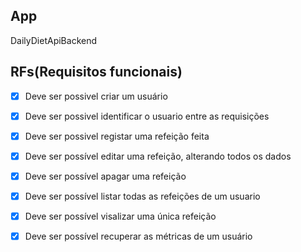 ## App

DailyDietApiBackend

## RFs(Requisitos funcionais)

- [X] Deve ser possivel criar um usuário
- [X] Deve ser possivel identificar o usuario entre as requisições
- [X] Deve ser possivel registar uma refeição feita
- [X] Deve ser possível editar uma refeição, alterando todos os dados
- [X] Deve ser possível apagar uma refeição
- [X] Deve ser possível listar todas as refeições de um usuario
- [X] Deve ser possível visalizar uma única refeição
- [X] Deve ser possível recuperar as métricas de um usuário

